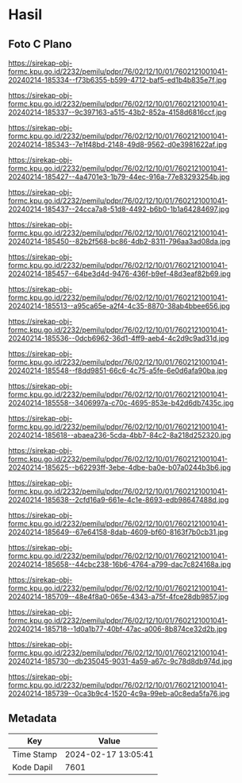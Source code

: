 # Hasil

## Foto C Plano

https://sirekap-obj-formc.kpu.go.id/2232/pemilu/pdpr/76/02/12/10/01/7602121001041-20240214-185334--f73b6355-b599-4712-baf5-ed1b4b835e7f.jpg

https://sirekap-obj-formc.kpu.go.id/2232/pemilu/pdpr/76/02/12/10/01/7602121001041-20240214-185337--9c397163-a515-43b2-852a-4158d6816ccf.jpg

https://sirekap-obj-formc.kpu.go.id/2232/pemilu/pdpr/76/02/12/10/01/7602121001041-20240214-185343--7e1f48bd-2148-49d8-9562-d0e3981622af.jpg

https://sirekap-obj-formc.kpu.go.id/2232/pemilu/pdpr/76/02/12/10/01/7602121001041-20240214-185427--4a4701e3-1b79-44ec-916a-77e83293254b.jpg

https://sirekap-obj-formc.kpu.go.id/2232/pemilu/pdpr/76/02/12/10/01/7602121001041-20240214-185437--24cca7a8-51d8-4492-b6b0-1b1a64284697.jpg

https://sirekap-obj-formc.kpu.go.id/2232/pemilu/pdpr/76/02/12/10/01/7602121001041-20240214-185450--82b2f568-bc86-4db2-8311-796aa3ad08da.jpg

https://sirekap-obj-formc.kpu.go.id/2232/pemilu/pdpr/76/02/12/10/01/7602121001041-20240214-185457--64be3d4d-9476-436f-b9ef-48d3eaf82b69.jpg

https://sirekap-obj-formc.kpu.go.id/2232/pemilu/pdpr/76/02/12/10/01/7602121001041-20240214-185513--a95ca65e-a2f4-4c35-8870-38ab4bbee656.jpg

https://sirekap-obj-formc.kpu.go.id/2232/pemilu/pdpr/76/02/12/10/01/7602121001041-20240214-185536--0dcb6962-36d1-4ff9-aeb4-4c2d9c9ad31d.jpg

https://sirekap-obj-formc.kpu.go.id/2232/pemilu/pdpr/76/02/12/10/01/7602121001041-20240214-185548--f8dd9851-66c6-4c75-a5fe-6e0d6afa90ba.jpg

https://sirekap-obj-formc.kpu.go.id/2232/pemilu/pdpr/76/02/12/10/01/7602121001041-20240214-185558--3406997a-c70c-4695-853e-b42d6db7435c.jpg

https://sirekap-obj-formc.kpu.go.id/2232/pemilu/pdpr/76/02/12/10/01/7602121001041-20240214-185618--abaea236-5cda-4bb7-84c2-8a218d252320.jpg

https://sirekap-obj-formc.kpu.go.id/2232/pemilu/pdpr/76/02/12/10/01/7602121001041-20240214-185625--b62293ff-3ebe-4dbe-ba0e-b07a0244b3b6.jpg

https://sirekap-obj-formc.kpu.go.id/2232/pemilu/pdpr/76/02/12/10/01/7602121001041-20240214-185638--2cfd16a9-661e-4c1e-8693-edb98647488d.jpg

https://sirekap-obj-formc.kpu.go.id/2232/pemilu/pdpr/76/02/12/10/01/7602121001041-20240214-185649--67e64158-8dab-4609-bf60-8163f7b0cb31.jpg

https://sirekap-obj-formc.kpu.go.id/2232/pemilu/pdpr/76/02/12/10/01/7602121001041-20240214-185658--44cbc238-16b6-4764-a799-dac7c824168a.jpg

https://sirekap-obj-formc.kpu.go.id/2232/pemilu/pdpr/76/02/12/10/01/7602121001041-20240214-185709--48e4f8a0-065e-4343-a75f-4fce28db9857.jpg

https://sirekap-obj-formc.kpu.go.id/2232/pemilu/pdpr/76/02/12/10/01/7602121001041-20240214-185718--1d0a1b77-40bf-47ac-a006-8b874ce32d2b.jpg

https://sirekap-obj-formc.kpu.go.id/2232/pemilu/pdpr/76/02/12/10/01/7602121001041-20240214-185730--db235045-9031-4a59-a67c-9c78d8db974d.jpg

https://sirekap-obj-formc.kpu.go.id/2232/pemilu/pdpr/76/02/12/10/01/7602121001041-20240214-185739--0ca3b9c4-1520-4c9a-99eb-a0c8eda5fa76.jpg


## Metadata

| Key        | Value               |
| ---------- | ------------------- |
| Time Stamp | 2024-02-17 13:05:41 |
| Kode Dapil | 7601                |



